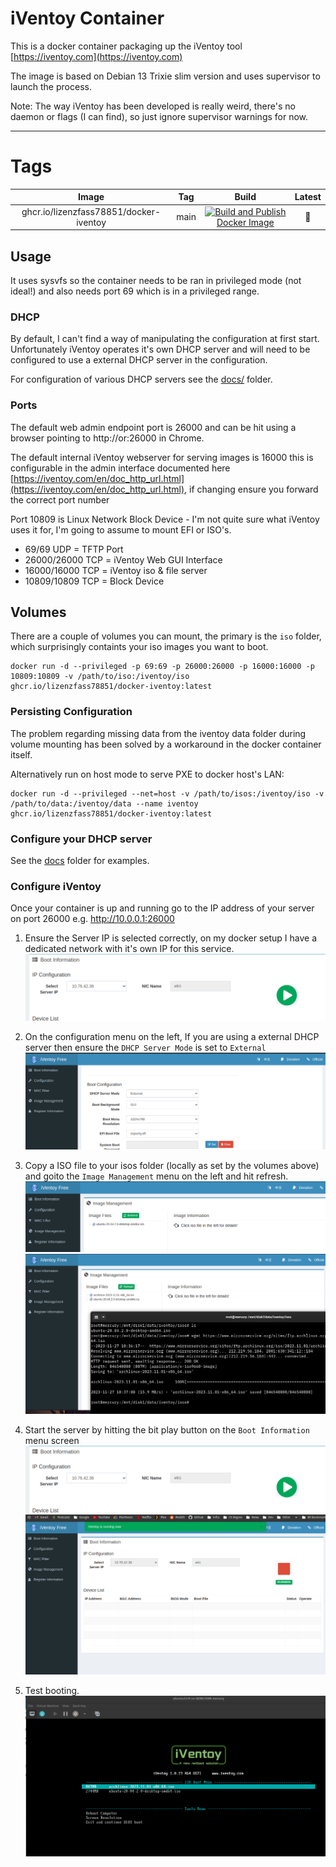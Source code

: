 # iVentoy Container

This is a docker container packaging up the iVentoy tool [https://iventoy.com](https://iventoy.com)

The image is based on Debian 13 Trixie slim version and uses supervisor to launch the process.

Note: The way iVentoy has been developed is really weird, there's no daemon or flags (I can find), so just ignore supervisor warnings for now.

---

# Tags

| Image | Tag | Build | Latest |
|:------------------:|:--------------:|:-----------------:|:-----------------:|
| ghcr.io/lizenzfass78851/docker-iventoy | main | [![Build and Publish Docker Image](https://github.com/LizenzFass78851/docker-iventoy/actions/workflows/docker-image.yml/badge.svg?branch=main)](https://github.com/LizenzFass78851/docker-iventoy/actions/workflows/docker-image.yml) | 📌 |

## Usage

It uses sysvfs so the container needs to be ran in privileged mode (not ideal!) and also needs port 69 which is in a privileged range.

### DHCP

By default, I can't find a way of manipulating the configuration at first start.  Unfortunately iVentoy operates it's own DHCP server and will need to be configured to use a external DHCP server in the configuration.

For configuration of various DHCP servers see the [docs/](docs) folder.

### Ports 

The default web admin endpoint port is 26000 and can be hit using a browser pointing to http://<ip>or<localhost>:26000 in Chrome. 

The default internal iVentoy webserver for serving images is 16000 this is configurable in the admin interface documented here [https://iventoy.com/en/doc_http_url.html](https://iventoy.com/en/doc_http_url.html), if changing ensure you forward the correct port number

Port 10809 is Linux Network Block Device - I'm not quite sure what iVentoy uses it for, I'm going to assume to mount EFI or ISO's.

  - 69/69 UDP = TFTP Port
  - 26000/26000 TCP = iVentoy Web GUI Interface
  - 16000/16000 TCP = iVentoy iso & file server
  - 10809/10809 TCP = Block Device

## Volumes

There are a couple of volumes you can mount, the primary is the `iso` folder, which surprisingly containts your iso images you want to boot.

```
docker run -d --privileged -p 69:69 -p 26000:26000 -p 16000:16000 -p 10809:10809 -v /path/to/iso:/iventoy/iso ghcr.io/lizenzfass78851/docker-iventoy:latest
```

### Persisting Configuration

The problem regarding missing data from the iventoy data folder during volume mounting has been solved by a workaround in the docker container itself.

Alternatively run on host mode to serve PXE to docker host's LAN:

```
docker run -d --privileged --net=host -v /path/to/isos:/iventoy/iso -v /path/to/data:/iventoy/data --name iventoy ghcr.io/lizenzfass78851/docker-iventoy:latest
```

### Configure your DHCP server
See the [docs](docs/) folder for examples.

### Configure iVentoy

Once your container is up and running go to the IP address of your server on port 26000 e.g. http://10.0.0.1:26000

1. Ensure the Server IP is selected correctly, on my docker setup I have a dedicated network with it's own IP for this service.
![picture of iVentoy configuration 1](docs/assets/scr1.png)

2. On the configuration menu on the left, If you are using a external DHCP server then ensure the `DHCP Server Mode` is set to `External`
![picture of iVentoy configuration 2](docs/assets/scr2.png)

3. Copy a ISO file to your isos folder (locally as set by the volumes above) and goito the `Image Management` menu on the left and hit refresh.
![picture of iVentoy configuration 2](docs/assets/scr3.png)
![picture of iVentoy configuration 2](docs/assets/scr4.png)

4. Start the server by hitting the bit play button on the `Boot Information` menu screen
![picture of iVentoy configuration 1](docs/assets/scr1.png)
![picture of iVentoy configuration 1](docs/assets/scr5.png)

5. Test booting.
![picture of iVentoy configuration 1](docs/assets/scr6.png)
